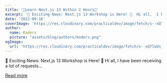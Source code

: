 ```yaml
---
title: '🚀Learn Next.js 13 Within 2 Hours🚀'
excerpt: '🚀 Exciting News: Next.js 13 Workshop is Here! 🚀  Hi all,  I have been receiving a lot of requests...'
date: '2023-09-16'
coverImage: 'https://res.cloudinary.com/practicaldev/image/fetch/s--xQ7lwds_--/c_imagga_scale,f_auto,fl_progressive,h_420,q_auto,w_1000/https://dev-to-uploads.s3.amazonaws.com/uploads/articles/0ghmfsd1ebmz84ehbh9d.png'
author:
  name: Koders
  picture: "assets/blog/authors/koders.png"
ogImage:
  url: 'https://res.cloudinary.com/practicaldev/image/fetch/s--xQ7lwds_--/c_imagga_scale,f_auto,fl_progressive,h_420,q_auto,w_1000/https://dev-to-uploads.s3.amazonaws.com/uploads/articles/0ghmfsd1ebmz84ehbh9d.png'
---
```


🚀 Exciting News: Next.js 13 Workshop is Here! 🚀  Hi all,  I have been receiving a lot of requests...

[Read more](https://dev.to/myogeshchavan97/learn-nextjs-13-within-2-hours-3i7n)
